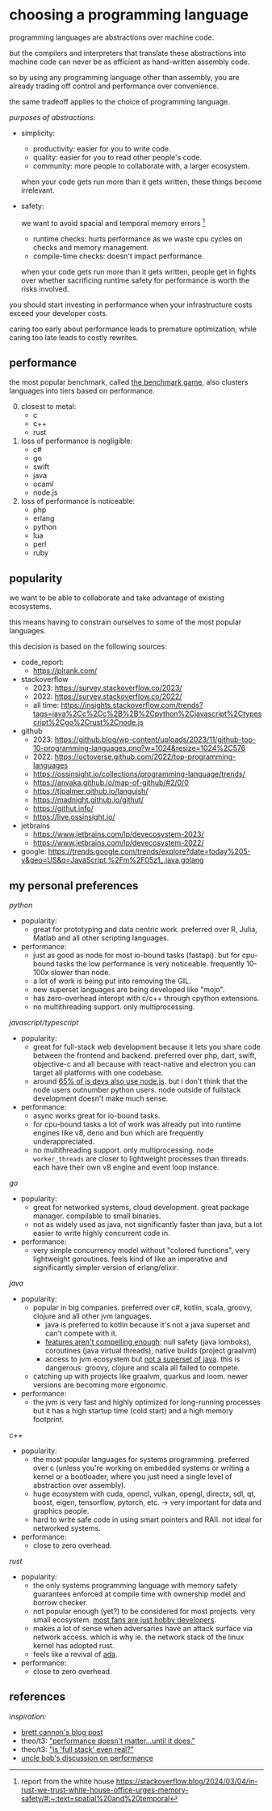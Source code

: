 # choosing a programming language

programming languages are abstractions over machine code.

but the compilers and interpreters that translate these abstractions into machine code can never be as efficient as hand-written assembly code.

so by using any programming language other than assembly, you are already trading off control and performance over convenience.

the same tradeoff applies to the choice of programming language.

_purposes of abstractions:_

- simplicity:

     - productivity: easier for you to write code.
     - quality: easier for you to read other people's code.
     - community: more people to collaborate with, a larger ecosystem.

     when your code gets run more than it gets written, these things become irrelevant.

- safety:

     we want to avoid spacial and temporal memory errors [^mem]

     - runtime checks: hurts performance as we waste cpu cycles on checks and memory management.
     - compile-time checks: doesn't impact performance.

     when your code gets run more than it gets written, people get in fights over whether sacrificing runtime safety for performance is worth the risks involved.

you should start investing in performance when your infrastructure costs exceed your developer costs.

caring too early about performance leads to premature optimization, while caring too late leads to costly rewrites.

## performance

the most popular benchmark, called [the benchmark game](https://benchmarksgame-team.pages.debian.net/benchmarksgame/box-plot-summary-charts.html), also clusters languages into tiers based on performance.

0. closest to metal:
      - c
      - c++
      - rust
1. loss of performance is negligible:
      - c#
      - go
      - swift
      - java
      - ocaml
      - node.js
2. loss of performance is noticeable:
      - php
      - erlang
      - python
      - lua
      - perl
      - ruby

## popularity

we want to be able to collaborate and take advantage of existing ecosystems.

this means having to constrain ourselves to some of the most popular languages.

this decision is based on the following sources:

- code_report:
     - https://plrank.com/
- stackoverflow
     - 2023: https://survey.stackoverflow.co/2023/
     - 2022: https://survey.stackoverflow.co/2022/
     - all time: https://insights.stackoverflow.com/trends?tags=java%2Cc%2Cc%2B%2B%2Cpython%2Cjavascript%2Ctypescript%2Cgo%2Crust%2Cnode.js
- github
     - 2023: https://github.blog/wp-content/uploads/2023/11/github-top-10-programming-languages.png?w=1024&resize=1024%2C576
     - 2022: https://octoverse.github.com/2022/top-programming-languages
     - https://ossinsight.io/collections/programming-language/trends/
     - https://anvaka.github.io/map-of-github/#2/0/0
     - https://tjpalmer.github.io/languish/
     - https://madnight.github.io/githut/
     - https://githut.info/
     - https://live.ossinsight.io/
- jetbrains
     - https://www.jetbrains.com/lp/devecosystem-2023/
     - https://www.jetbrains.com/lp/devecosystem-2022/
- google: https://trends.google.com/trends/explore?date=today%205-y&geo=US&q=JavaScript,%2Fm%2F05z1_,java,golang

## my personal preferences

_python_

- popularity:
     - great for prototyping and data centric work. preferred over R, Julia, Matlab and all other scripting languages.
- performance:
     - just as good as node for most io-bound tasks (fastapi). but for cpu-bound tasks the low performance is very noticeable. frequently 10-100x slower than node.
     - a lot of work is being put into removing the GIL.
     - new superset languages are being developed like "mojo".
     - has zero-overhead interopt with c/c++ through cpython extensions.
     - no multithreading support. only multiprocessing.

_javascript/typescript_

- popularity:
     - great for full-stack web development because it lets you share code between the frontend and backend. preferred over php, dart, swift, objective-c and all because with react-native and electron you can target all platforms with one codebase.
     - around [65% of js devs also use node.js](https://2022.stateofjs.com/en-US/usage/#what_do_you_use_js_for). but i don't think that the node users outnumber python users. node outside of fullstack development doesn't make much sense.
- performance:
     - async works great for io-bound tasks.
     - for cpu-bound tasks a lot of work was already put into runtime engines like v8, deno and bun which are frequently underappreciated.
     - no multithreading support. only multiprocessing. node `worker_threads` are closer to lightweight processes than threads. each have their own v8 engine and event loop instance.

_go_

- popularity:
     - great for networked systems, cloud development. great package manager. compilable to small binaries.
     - not as widely used as java, not significantly faster than java, but a lot easier to write highly concurrent code in.
- performance:
     - very simple concurrency model without "colored functions", very lightweight goroutines. feels kind of like an imperative and significantly simpler version of erlang/elixir.

_java_

- popularity:
     - popular in big companies. preferred over c#, kotlin, scala, groovy, clojure and all other jvm languages.
          - java is preferred to kotlin because it's not a java superset and can't compete with it.
          - [features aren't compelling enough](https://kotlinlang.org/docs/comparison-to-java.html): null safety (java lomboks), coroutines (java virtual threads), native builds (project graalvm)
          - access to jvm ecosystem but [not a superset of java](https://www.reddit.com/r/java/comments/ndwz92/can_i_get_some_reasons_to_use_java_instead_of). this is dangerous: groovy, clojure and scala all failed to compete.
     - catching up with projects like graalvm, quarkus and loom. newer versions are becoming more ergonomic.
- performance:
     - the jvm is very fast and highly optimized for long-running processes but it has a high startup time (cold start) and a high memory footprint.

_c++_

- popularity:
     - the most popular languages for systems programming. preferred over c (unless you're working on embedded systems or writing a kernel or a bootloader, where you just need a single level of abstraction over assembly).
     - huge ecosystem with cuda, opencl, vulkan, opengl, directx, sdl, qt, boost, eigen, tensorflow, pytorch, etc. → very important for data and graphics people.
     - hard to write safe code in using smart pointers and RAII. not ideal for networked systems.
- performance:
     - close to zero overhead.

_rust_

- popularity:
     - the only systems programming language with memory safety guarantees enforced at compile time with ownership model and borrow checker.
     - not popular enough (yet?) to be considered for most projects. very small ecosystem. [most fans are just hobby developers](https://blog.jetbrains.com/rust/2023/01/18/rust-deveco-2022-discover-recent-trends/#work-or-hobby?).
     - makes a lot of sense when adversaries have an attack surface via network access. which is why ie. the network stack of the linux kernel has adopted rust.
     - feels like a revival of [ada](https://ada-lang.io/).
- performance:
     - close to zero overhead.

## references

_inspiration:_

- [brett cannon's blog post](https://snarky.ca/programming-language-selection-is-a-form-of-premature-optimization/)
- theo/t3: ["performance doesn't matter...until it does."](https://www.youtube.com/watch?v=2Z4fZtSKlcE)
- theo/t3: ["is 'full stack' even real?"](https://youtu.be/rAjd8z-Fx5A)
- [uncle bob's discussion on performance](https://github.com/unclebob/cmuratori-discussion/blob/main/cleancodeqa.md)

[^mem]: report from the white house https://stackoverflow.blog/2024/03/04/in-rust-we-trust-white-house-office-urges-memory-safety/#:~:text=spatial%20and%20temporal
